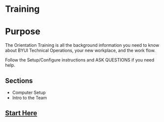 # Training

# Purpose

The Orientation Training is all the background information you need to know about BYUI Technical Operations, your new workplace, and the work flow.

Follow the Setup/Configure instructions and ASK QUESTIONS if you need help.

## Sections

- Computer Setup
- Intro to the Team

## [Start Here](./newHireToDo.md)
